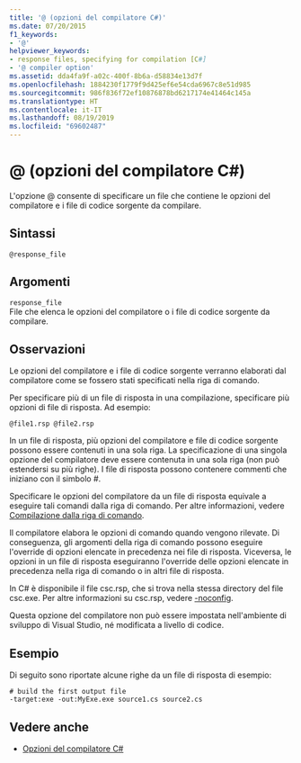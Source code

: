 ```yaml
---
title: '@ (opzioni del compilatore C#)'
ms.date: 07/20/2015
f1_keywords:
- '@'
helpviewer_keywords:
- response files, specifying for compilation [C#]
- '@ compiler option'
ms.assetid: dda4fa9f-a02c-400f-8b6a-d58834e13d7f
ms.openlocfilehash: 1884230f1779f9d425ef6e54cda6967c8e51d985
ms.sourcegitcommit: 986f836f72ef10876878bd6217174e41464c145a
ms.translationtype: HT
ms.contentlocale: it-IT
ms.lasthandoff: 08/19/2019
ms.locfileid: "69602487"
---
```

# <a name="-c-compiler-options"></a>@ (opzioni del compilatore C#)
L'opzione @ consente di specificare un file che contiene le opzioni del compilatore e i file di codice sorgente da compilare.  
  
## <a name="syntax"></a>Sintassi  
  
```  
@response_file  
```  
  
## <a name="arguments"></a>Argomenti  
 `response_file`  
 File che elenca le opzioni del compilatore o i file di codice sorgente da compilare.  
  
## <a name="remarks"></a>Osservazioni  
 Le opzioni del compilatore e i file di codice sorgente verranno elaborati dal compilatore come se fossero stati specificati nella riga di comando.  
  
 Per specificare più di un file di risposta in una compilazione, specificare più opzioni di file di risposta. Ad esempio:  
  
```  
@file1.rsp @file2.rsp  
```  
  
 In un file di risposta, più opzioni del compilatore e file di codice sorgente possono essere contenuti in una sola riga. La specificazione di una singola opzione del compilatore deve essere contenuta in una sola riga (non può estendersi su più righe). I file di risposta possono contenere commenti che iniziano con il simbolo #.  
  
 Specificare le opzioni del compilatore da un file di risposta equivale a eseguire tali comandi dalla riga di comando. Per altre informazioni, vedere [Compilazione dalla riga di comando](./how-to-set-environment-variables-for-the-visual-studio-command-line.md).  
  
 Il compilatore elabora le opzioni di comando quando vengono rilevate. Di conseguenza, gli argomenti della riga di comando possono eseguire l'override di opzioni elencate in precedenza nei file di risposta. Viceversa, le opzioni in un file di risposta eseguiranno l'override delle opzioni elencate in precedenza nella riga di comando o in altri file di risposta.  
  
 In C# è disponibile il file csc.rsp, che si trova nella stessa directory del file csc.exe. Per altre informazioni su csc.rsp, vedere [-noconfig](./noconfig-compiler-option.md).  
  
 Questa opzione del compilatore non può essere impostata nell'ambiente di sviluppo di Visual Studio, né modificata a livello di codice.  
  
## <a name="example"></a>Esempio  
 Di seguito sono riportate alcune righe da un file di risposta di esempio:  
  
```console  
# build the first output file  
-target:exe -out:MyExe.exe source1.cs source2.cs  
```  
  
## <a name="see-also"></a>Vedere anche

- [Opzioni del compilatore C#](./index.md)
